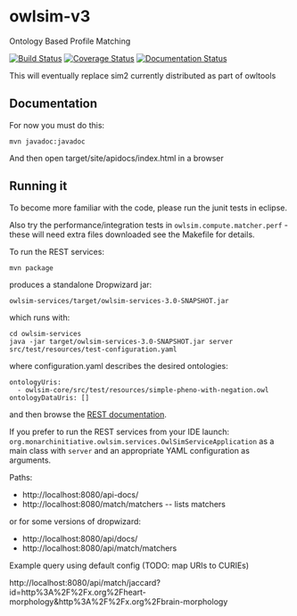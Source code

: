 # owlsim-v3

Ontology Based Profile Matching

[![Build Status](https://travis-ci.org/monarch-initiative/owlsim-v3.svg?branch=master)](https://travis-ci.org/monarch-initiative/owlsim-v3)
[![Coverage Status](https://coveralls.io/repos/monarch-initiative/owlsim-v3/badge.svg?branch=master&service=github)](https://coveralls.io/github/monarch-initiative/owlsim-v3?branch=master)
[![Documentation Status](https://readthedocs.org/projects/owlsim/badge/?version=latest)](http://owlsim.readthedocs.org/en/latest/?badge=latest)

This will eventually replace sim2 currently distributed as part of owltools

## Documentation

For now you must do this:

    mvn javadoc:javadoc

And then open target/site/apidocs/index.html in a browser

## Running it

To become more familiar with the code, please run the junit tests in eclipse.

Also try the performance/integration tests in `owlsim.compute.matcher.perf` - these will need extra files downloaded
see the Makefile for details.

To run the REST services:

    mvn package

produces a standalone Dropwizard jar:

    owlsim-services/target/owlsim-services-3.0-SNAPSHOT.jar

which runs with:

    cd owlsim-services
    java -jar target/owlsim-services-3.0-SNAPSHOT.jar server src/test/resources/test-configuration.yaml

where configuration.yaml describes the desired ontologies:

    ontologyUris:
      - owlsim-core/src/test/resources/simple-pheno-with-negation.owl
    ontologyDataUris: []

and then browse the [REST documentation](http://localhost:8080/api/docs/).

If you prefer to run the REST services from your IDE launch:
`org.monarchinitiative.owlsim.services.OwlSimServiceApplication` as a main
class with `server` and an appropriate YAML configuration as arguments.

Paths:

 * http://localhost:8080/api-docs/
 * http://localhost:8080/match/matchers -- lists matchers

or for some versions of dropwizard:

 * http://localhost:8080/api/docs/
 * http://localhost:8080/api/match/matchers 

Example query using default config (TODO: map URIs to CURIEs)

http://localhost:8080/api/match/jaccard?id=http%3A%2F%2Fx.org%2Fheart-morphology&http%3A%2F%2Fx.org%2Fbrain-morphology
